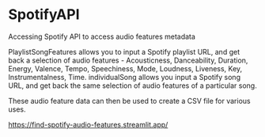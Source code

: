 # SpotifyAPI
Accessing Spotify API to access audio features metadata

PlaylistSongFeatures allows you to input a Spotify playlist URL, and get back a selection of audio features - Acousticness, Danceability, Duration, Energy, Valence, Tempo, Speechiness, Mode, Loudness, Liveness, Key, Instrumentalness, Time.
individualSong allows you input a Spotify song URL, and get back the same selection of audio features of a particular song.

These audio feature data can then be used to create a CSV file for various uses. 

https://find-spotify-audio-features.streamlit.app/
